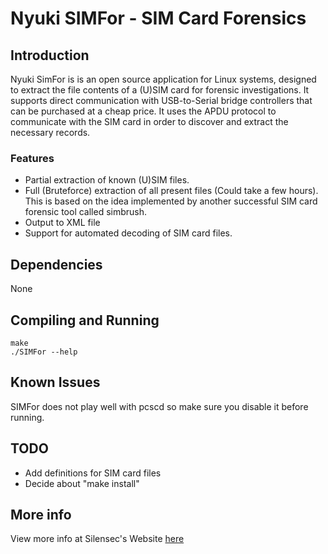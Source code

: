 # Nyuki SIMFor - SIM Card Forensics

## Introduction

Nyuki SimFor is is an open source application for Linux systems, designed to 
extract the file contents of a (U)SIM card for forensic investigations. It 
supports direct communication with USB-to-Serial bridge controllers that can be 
purchased at a cheap price. It uses the APDU protocol to communicate with the 
SIM card in order to discover and extract the necessary records.

### Features
* Partial extraction of known (U)SIM files.
* Full (Bruteforce) extraction of all present files (Could take a few hours). This is based on the idea implemented by another successful SIM card forensic tool called simbrush.
* Output to XML file
* Support for automated decoding of SIM card files.

## Dependencies
None

## Compiling and Running
```
make
./SIMFor --help
```

## Known Issues
SIMFor does not play well with pcscd so make sure you disable it before running.

## TODO
* Add definitions for SIM card files
* Decide about "make install"

## More info
View more info at Silensec's Website [here](http://silensec.com/downloads-menu/simfor)